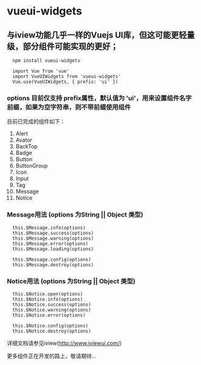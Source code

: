 # vueui-widgets

## 与iview功能几乎一样的Vuejs UI库，但这可能更轻量级，部分组件可能实现的更好；

```
  npm install vueui-widgets

  import Vue from 'vue'
  import VueUIWidgets from 'vueui-widgets'
  Vue.use(VueUIWidgets, { prefix: 'ui' })
```

### options 目前仅支持 prefix属性，默认值为 'ui'，用来设置组件名字前缀，如果为空字符串，则不带前缀使用组件


目前已完成的组件如下：

1. Alert
2. Avator
3. BackTop
4. Badge
5. Button
6. ButtonGroup
7. Icon
8. Input
9. Tag
10. Message
11. Notice

### Message用法 (options 为String || Object 类型)

```
  this.$Message.info(options)
  this.$Message.success(options)
  this.$Message.warning(options)
  this.$Message.error(options)
  this.$Message.loading(options)

  this.$Message.config(options)
  this.$Message.destroy(options)
```

### Notice用法 (options 为String || Object 类型)

```
  this.$Notice.open(options)
  this.$Notice.info(options)
  this.$Notice.success(options)
  this.$Notice.warning(options)
  this.$Notice.error(options)

  this.$Notice.config(options)
  this.$Notice.destroy(options)
```

详细文档请参见iview(http://www.iviewui.com/)


更多组件正在开发的路上，敬请期待...